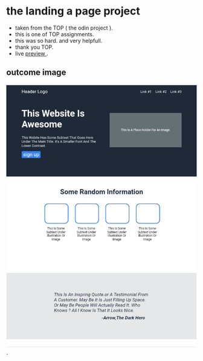 # the landing a page project
* taken from the TOP ( the odin project ).
* this is one of TOP assignments.
* this was so hard. and very helpfull.
* thank you TOP.
* live [ preview ](https://darkness4every.github.io/landing-page).


## outcome image
![code result: ](./result.png).

